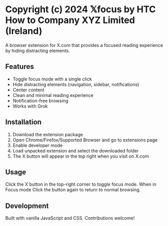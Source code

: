 # Copyright (c) 2024 𝕏focus by HTC How to Company XYZ Limited (Ireland)

A browser extension for X.com that provides a focused reading experience by hiding distracting elements.

## Features
- Toggle focus mode with a single click
- Hide distracting elements (navigation, sidebar, notifications)
- Center content 
- Clean and minimal reading experience
- Notification-free browsing
- Works with Grok

## Installation
1. Download the extension package
2. Open Chrome/Firefox/Supported Browser and go to extensions page
3. Enable developer mode
4. Load unpacked extension and select the downloaded folder
5. The X button will appear in the top right when you visit on X.com

## Usage
Click the X button in the top-right corner to toggle focus mode.
When in Focus mode Click the button again to return to normal browsing.

## Development
Built with vanilla JavaScript and CSS. Contributions welcome!
